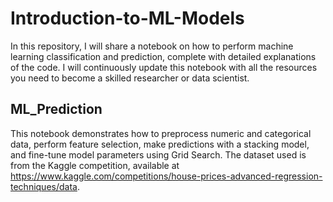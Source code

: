# Introduction-to-ML-Models
In this repository, I will share a notebook on how to perform machine learning classification and prediction, complete with detailed explanations of the code. I will continuously update this notebook with all the resources you need to become a skilled researcher or data scientist.

## ML_Prediction
This notebook demonstrates how to preprocess numeric and categorical data, perform feature selection, make predictions with a stacking model, and fine-tune model parameters using Grid Search. The dataset used is from the Kaggle competition, available at https://www.kaggle.com/competitions/house-prices-advanced-regression-techniques/data.
